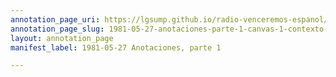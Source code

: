 ```yaml
---
annotation_page_uri: https://lgsump.github.io/radio-venceremos-espanol/annotations/1981-05-27-anotaciones-parte-1-canvas-1-contexto-pol-tico.json
annotation_page_slug: 1981-05-27-anotaciones-parte-1-canvas-1-contexto-pol-tico
layout: annotation_page
manifest_label: 1981-05-27 Anotaciones, parte 1

---
```

